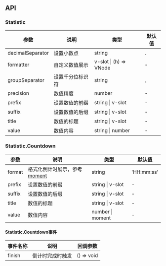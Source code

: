 ## API

### Statistic

| 参数 | 说明 | 类型 | 默认值 |
| -------- | ----------- | ---- | ------- |
| decimalSeparator | 设置小数点 | string | . |
| formatter | 自定义数值展示 | v-slot \| (h) => VNode | - |
| groupSeparator | 设置千分位标识符 | string | , |
| precision | 数值精度 | number | - |
| prefix | 设置数值的前缀 | string \| v-slot | - |
| suffix | 设置数值的后缀 | string \| v-slot | - |
| title | 数值的标题 | string \| v-slot | - |
| value | 数值内容 | string \| number | - |

### Statistic.Countdown

| 参数 | 说明 | 类型 | 默认值 |
| -------- | ----------- | ---- | ------- |
| format | 格式化倒计时展示，参考 [moment](http://momentjs.com/) | string | 'HH:mm:ss' |
| prefix | 设置数值的前缀 | string \| v-slot | - |
| suffix | 设置数值的后缀 | string \| v-slot | - |
| title | 数值的标题 | string \| v-slot | - |
| value | 数值内容 | number \| moment | - |

#### Statistic.Countdown事件
| 事件名称 | 说明 | 回调参数 |
| --- | --- | --- |
| finish | 倒计时完成时触发 | () => void |
